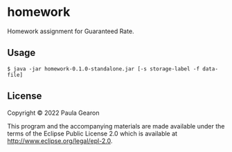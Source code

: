 # homework

Homework assignment for Guaranteed Rate.

## Usage

    $ java -jar homework-0.1.0-standalone.jar [-s storage-label -f data-file]

## License

Copyright © 2022 Paula Gearon

This program and the accompanying materials are made available under the
terms of the Eclipse Public License 2.0 which is available at
http://www.eclipse.org/legal/epl-2.0.

